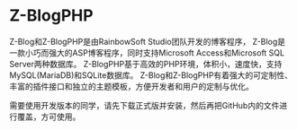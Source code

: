Z-BlogPHP
=============

Z-Blog和Z-BlogPHP是由RainbowSoft Studio团队开发的博客程序，
Z-Blog是一款小巧而强大的ASP博客程序，同时支持Microsoft Access和Microsoft SQL Server两种数据库。
Z-BlogPHP基于高效的PHP环境，体积小，速度快，支持MySQL(MariaDB)和SQLite数据库。
Z-Blog和Z-BlogPHP有着强大的可定制性、丰富的插件接口和独立的主题模板，方便开发者和用户的定制与优化。

需要使用开发版本的同学，请先下载正式版并安装，然后再把GitHub内的文件进行覆盖，方可使用。
